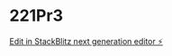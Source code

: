 # 221Pr3

[Edit in StackBlitz next generation editor ⚡️](https://stackblitz.com/~/github.com/OliverYuan-git/221Pr3)